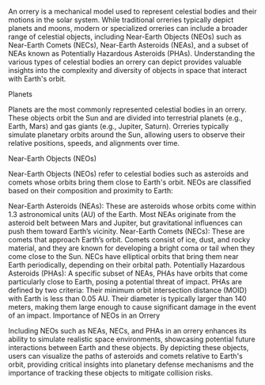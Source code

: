 An orrery is a mechanical model used to represent celestial bodies and their motions in the solar system. While traditional orreries typically depict planets and moons, modern or specialized orreries can include a broader range of celestial objects, including Near-Earth Objects (NEOs) such as Near-Earth Comets (NECs), Near-Earth Asteroids (NEAs), and a subset of NEAs known as Potentially Hazardous Asteroids (PHAs). Understanding the various types of celestial bodies an orrery can depict provides valuable insights into the complexity and diversity of objects in space that interact with Earth's orbit.

Planets

Planets are the most commonly represented celestial bodies in an orrery. These objects orbit the Sun and are divided into terrestrial planets (e.g., Earth, Mars) and gas giants (e.g., Jupiter, Saturn). Orreries typically simulate planetary orbits around the Sun, allowing users to observe their relative positions, speeds, and alignments over time.

Near-Earth Objects (NEOs)

Near-Earth Objects (NEOs) refer to celestial bodies such as asteroids and comets whose orbits bring them close to Earth's orbit. NEOs are classified based on their composition and proximity to Earth:

Near-Earth Asteroids (NEAs): These are asteroids whose orbits come within 1.3 astronomical units (AU) of the Earth. Most NEAs originate from the asteroid belt between Mars and Jupiter, but gravitational influences can push them toward Earth’s vicinity.
Near-Earth Comets (NECs): These are comets that approach Earth’s orbit. Comets consist of ice, dust, and rocky material, and they are known for developing a bright coma or tail when they come close to the Sun. NECs have elliptical orbits that bring them near Earth periodically, depending on their orbital path.
Potentially Hazardous Asteroids (PHAs): A specific subset of NEAs, PHAs have orbits that come particularly close to Earth, posing a potential threat of impact. PHAs are defined by two criteria:
Their minimum orbit intersection distance (MOID) with Earth is less than 0.05 AU.
Their diameter is typically larger than 140 meters, making them large enough to cause significant damage in the event of an impact.
Importance of NEOs in an Orrery

Including NEOs such as NEAs, NECs, and PHAs in an orrery enhances its ability to simulate realistic space environments, showcasing potential future interactions between Earth and these objects. By depicting these objects, users can visualize the paths of asteroids and comets relative to Earth's orbit, providing critical insights into planetary defense mechanisms and the importance of tracking these objects to mitigate collision risks.

